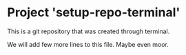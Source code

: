 # Project 'setup-repo-terminal'  
This is a git repository that was created through terminal.

We will add few more lines to this file.
Maybe even moor.